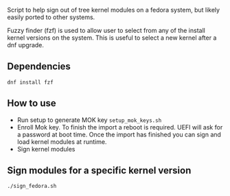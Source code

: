 Script to help sign out of tree kernel modules on a fedora system, but likely easily ported to other systems.
 
Fuzzy finder (fzf) is used to allow user to select from any of the install kernel versions on the system.  This is useful to select a new kernel after a dnf upgrade.

## Dependencies
`dnf install fzf`

## How to use

- Run setup to generate MOK key
`setup_mok_keys.sh`
- Enroll Mok key.  To finish the import a reboot is required.  UEFI will ask for a password at boot time. Once the import has finished you can sign and load kernel modules at runtime.
- Sign kernel modules

## Sign modules for a specific kernel version

`./sign_fedora.sh`
